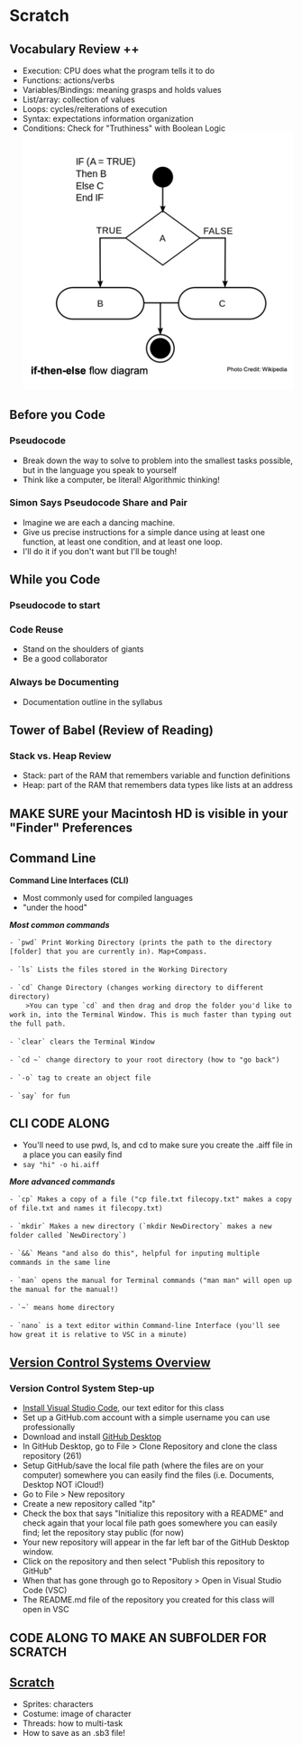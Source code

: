 # Scratch

## Vocabulary Review ++
- Execution: CPU does what the program tells it to do
- Functions: actions/verbs
- Variables/Bindings: meaning grasps and holds values
- List/array: collection of values
- Loops: cycles/reiterations of execution
- Syntax: expectations information organization
- Conditions: Check for "Truthiness" with Boolean Logic
![](img/conditions.png)

## Before you Code

### Pseudocode
- Break down the way to solve to problem into the smallest tasks possible, but in the language you speak to yourself
- Think like a computer, be literal! Algorithmic thinking!

### Simon Says Pseudocode Share and Pair
- Imagine we are each a dancing machine.
- Give us precise instructions for a simple dance using at least one function, at least one condition, and at least one loop.
- I'll do it if you don't want but I'll be tough!

## While you Code

### Pseudocode to start

### Code Reuse
- Stand on the shoulders of giants
- Be a good collaborator

### Always be Documenting
- Documentation outline in the syllabus

## Tower of Babel (Review of Reading)

### Stack vs. Heap Review
- Stack: part of the RAM that remembers variable and function definitions
- Heap: part of the RAM that remembers data types like lists at an address

<!-- maybe add compiler information from here https://prismia.chat/shared/computing-basics
maybe add https://swcarpentry.github.io/shell-novice/ -->

## MAKE SURE your Macintosh HD is visible in your "Finder" Preferences

## Command Line

**Command Line Interfaces (CLI)**
- Most commonly used for compiled languages
- "under the hood"

***Most common commands***

	- `pwd` Print Working Directory (prints the path to the directory [folder] that you are currently in). Map+Compass.

	- `ls` Lists the files stored in the Working Directory

	- `cd` Change Directory (changes working directory to different directory)
		>You can type `cd` and then drag and drop the folder you'd like to work in, into the Terminal Window. This is much faster than typing out the full path.

	- `clear` clears the Terminal Window

	- `cd ~` change directory to your root directory (how to "go back")

	- `-o` tag to create an object file

	- `say` for fun

## CLI CODE ALONG
- You'll need to use pwd, ls, and cd to make sure you create the .aiff file in a place you can easily find
- `say "hi" -o hi.aiff`

***More advanced commands***

	- `cp` Makes a copy of a file ("cp file.txt filecopy.txt" makes a copy of file.txt and names it filecopy.txt)

	- `mkdir` Makes a new directory (`mkdir NewDirectory` makes a new folder called `NewDirectory`)

	- `&&` Means "and also do this", helpful for inputing multiple commands in the same line

	- `man` opens the manual for Terminal commands ("man man" will open up the manual for the manual!)

	- `~` means home directory

	- `nano` is a text editor within Command-line Interface (you'll see how great it is relative to VSC in a minute)

## [Version Control Systems Overview](https://www.geeksforgeeks.org/version-control-systems/)

### Version Control System Step-up
- [Install Visual Studio Code](https://code.visualstudio.com/download), our text editor for this class
- Set up a GitHub.com account with a simple username you can use professionally
- Download and install [GitHub Desktop](https://desktop.github.com/)
- In GitHub Desktop, go to File > Clone Repository and clone the class repository (261)
- Setup GitHub/save the local file path (where the files are on your computer) somewhere you can easily find the files (i.e. Documents, Desktop NOT iCloud!)
- Go to File > New repository
- Create a new repository called "itp"
- Check the box that says "Initialize this repository with a README" and check again that your local file path goes somewhere you can easily find; let the repository stay public (for now)
- Your new repository will appear in the far left bar of the GitHub Desktop window.
- Click on the repository and then select "Publish this repository to GitHub"
- When that has gone through go to Repository > Open in Visual Studio Code (VSC)
- The README.md file of the repository you created for this class will open in VSC

## CODE ALONG TO MAKE AN SUBFOLDER FOR SCRATCH

## [Scratch](https://scratch.mit.edu/)
- Sprites: characters
- Costume: image of character
- Threads: how to multi-task
- How to save as an .sb3 file!
